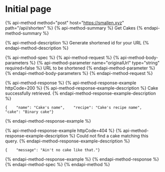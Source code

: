 # Initial page

{% api-method method="post" host="https://smallen.xyz" path="/api/shorten" %}
{% api-method-summary %}
Get Cakes
{% endapi-method-summary %}

{% api-method-description %}
Generate shortened id for your URL
{% endapi-method-description %}

{% api-method-spec %}
{% api-method-request %}
{% api-method-body-parameters %}
{% api-method-parameter name="originalUrl" type="string" required=false %}
URL to be shortened
{% endapi-method-parameter %}
{% endapi-method-body-parameters %}
{% endapi-method-request %}

{% api-method-response %}
{% api-method-response-example httpCode=200 %}
{% api-method-response-example-description %}
Cake successfully retrieved.
{% endapi-method-response-example-description %}

```
{    "name": "Cake's name",    "recipe": "Cake's recipe name",    "cake": "Binary cake"}
```
{% endapi-method-response-example %}

{% api-method-response-example httpCode=404 %}
{% api-method-response-example-description %}
Could not find a cake matching this query.
{% endapi-method-response-example-description %}

```
{    "message": "Ain't no cake like that."}
```
{% endapi-method-response-example %}
{% endapi-method-response %}
{% endapi-method-spec %}
{% endapi-method %}



